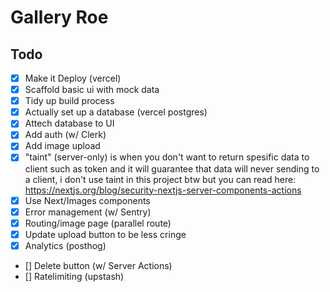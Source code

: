 # Gallery Roe

## Todo

- [x] Make it Deploy (vercel)
- [x] Scaffold basic ui with mock data
- [x] Tidy up build process
- [x] Actually set up a database (vercel postgres)
- [x] Attech database to UI
- [x] Add auth (w/ Clerk)
- [x] Add image upload
- [x] "taint" (server-only) is when you don't want to return spesific data to client such as token and it will guarantee that data will never sending to a client, i don't use taint in this project btw but you can read here: https://nextjs.org/blog/security-nextjs-server-components-actions
- [x] Use Next/Images components
- [x] Error management (w/ Sentry)
- [x] Routing/image page (parallel route)
- [x] Update upload button to be less cringe
- [x] Analytics (posthog)
- [] Delete button (w/ Server Actions)
- [] Ratelimiting (upstash)
